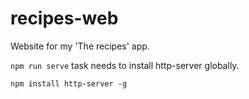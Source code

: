 # recipes-web

Website for my 'The recipes' app.

`npm run serve` task needs to install http-server globally.

```
npm install http-server -g
```
